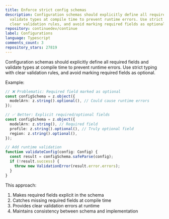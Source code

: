 ```yaml
---
title: Enforce strict config schemas
description: Configuration schemas should explicitly define all required fields and
  validate types at compile time to prevent runtime errors. Use strict typing with
  clear validation rules, and avoid marking required fields as optional.
repository: continuedev/continue
label: Configurations
language: Typescript
comments_count: 3
repository_stars: 27819
---
```


Configuration schemas should explicitly define all required fields and validate types at compile time to prevent runtime errors. Use strict typing with clear validation rules, and avoid marking required fields as optional.

Example:
```typescript
// ❌ Problematic: Required field marked as optional
const configSchema = z.object({
  modelArn: z.string().optional(), // Could cause runtime errors
});

// ✅ Better: Explicit required/optional fields
const configSchema = z.object({
  modelArn: z.string(), // Required field
  profile: z.string().optional(), // Truly optional field
  region: z.string().optional(),
});

// Add runtime validation
function validateConfig(config: Config) {
  const result = configSchema.safeParse(config);
  if (!result.success) {
    throw new ValidationError(result.error.errors);
  }
}
```

This approach:
1. Makes required fields explicit in the schema
2. Catches missing required fields at compile time
3. Provides clear validation errors at runtime
4. Maintains consistency between schema and implementation